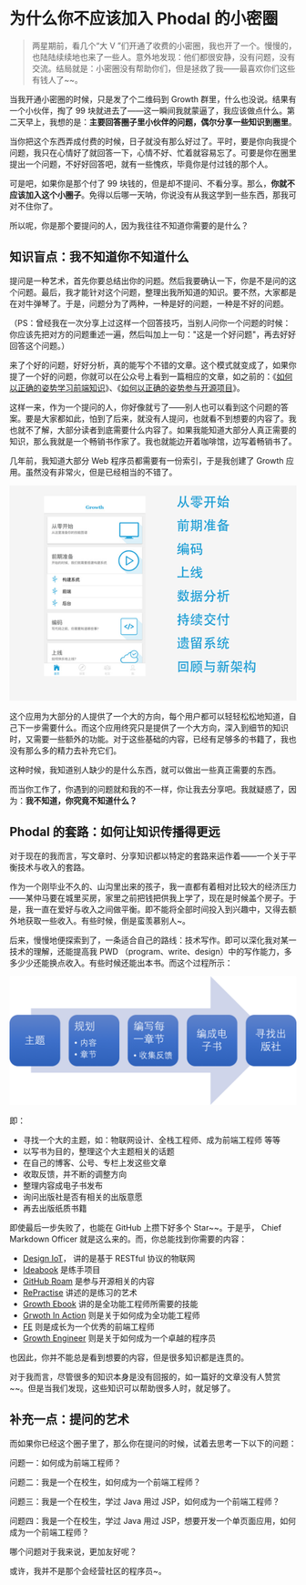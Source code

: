 为什么你不应该加入 Phodal 的小密圈
===

> 两星期前，看几个“大 V ”们开通了收费的小密圈，我也开了一个。慢慢的，也陆陆续续地也来了一些人。意外地发现：他们都很安静，没有问题，没有交流。结局就是：小密圈没有帮助你们，但是拯救了我——最喜欢你们这些有钱人了~~。

当我开通小密圈的时候，只是发了个二维码到 Growth 群里，什么也没说。结果有一个小伙伴，掏了 99 块就进去了——这一瞬间我就蒙逼了，我应该做点什么。第二天早上，我想的是：**主要回答圈子里小伙伴的问题，偶尔分享一些知识到圈里**。

当你把这个东西弄成付费的时候，日子就没有那么好过了。平时，要是你向我提个问题，我只在心情好了就回答一下，心情不好、忙着就容易忘了。可要是你在圈里提出一个问题，不好好回答吧，就有一些愧疚，毕竟你是付过钱的那个人。

可是吧，如果你是那个付了 99 块钱的，但是却不提问、不看分享。那么，**你就不应该加入这个小圈子**。免得以后哪一天呐，你说没有从我这学到一些东西，那我可对不住你了。

所以呢，你是那个要提问的人，因为我往往不知道你需要的是什么？


知识盲点：我不知道你不知道什么
---

提问是一种艺术，首先你要总结出你的问题。然后我要确认一下，你是不是问的这个问题。最后，我才能针对这个问题，整理出我所知道的知识。要不然，大家都是在对牛弹琴了。于是，问题分为了两种，一种是好的问题，一种是不好的问题。

（PS：曾经我在一次分享上过这样一个回答技巧，当别人问你一个问题的时候：你应该先把对方的问题重述一遍，然后叫加上一句："这是一个好问题"，再去好好回答这个问题。）

来了个好的问题，好好分析，真的能写个不错的文章。这个模式就变成了，如果你提了一个好的问题，你就可以在公众号上看到一篇相应的文章，如之前的：《[如何以正确的姿势学习前端知识](http://mp.weixin.qq.com/s?__biz=MjM5Mjg4NDMwMA==&mid=2652974651&idx=1&sn=9a14f8c185d34850c53bf0a45e1122a4&chksm=bd4afd188a3d740ea4d3471e65342aceedb4ea56278ad68338b0c48ef1312267b6421ea5ec47#rd)》、《[如何以正确的姿势参与开源项目](http://mp.weixin.qq.com/s?__biz=MjM5Mjg4NDMwMA==&mid=2652974658&idx=1&sn=d847abc6f5e217d149c4955742ee27f0&chksm=bd4afd618a3d7477dd18fb665c1e77cb9707cf3636c32c86ddeb45e21fcf2ba34ce3c9e3cdf9#rd)》。

这样一来，作为一个提问的人，你好像就亏了——别人也可以看到这个问题的答案。要是大家都如此，怕到了后来，就没有人提问，也就看不到想要的内容了。我也就不了解，大部分读者到底需要什么内容了。如果我能知道大部分人真正需要的知识，那么我就是一个畅销书作家了。我也就能边开着咖啡馆，边写着畅销书了。

几年前，我知道大部分 Web 程序员都需要有一份索引，于是我创建了 Growth 应用。虽然没有非常火，但是已经相当的不错了。

![growth-index.png](growth-index.png)

这个应用为大部分的人提供了一个大的方向，每个用户都可以轻轻松松地知道，自己下一步需要什么。而这个应用终究只是提供了一个大方向，深入到细节的知识时，又需要一些额外的功能。对于这些基础的内容，已经有足够多的书籍了，我也没有那么多的精力去补充它们。

这种时候，我知道别人缺少的是什么东西，就可以做出一些真正需要的东西。

而当你工作了，你遇到的问题就和我的不一样，你让我去分享吧。我就疑惑了，因为：**我不知道，你究竟不知道什么？**

Phodal 的套路：如何让知识传播得更远
---

对于现在的我而言，写文章时、分享知识都以特定的套路来运作着——一个关于平衡技术与收入的套路。

作为一个刚毕业不久的、山沟里出来的孩子，我一直都有着相对比较大的经济压力——某仲马要在城里买房，家里之前把钱把供我上学了，现在是时候盖个房子。于是，我一直在爱好与收入之间做平衡。即不能将全部时间投入到兴趣中，又得去额外地获取一些收入。有些时候，倒是蛮羡慕别人~。

后来，慢慢地便探索到了，一条适合自己的路线：技术写作。即可以深化我对某一技术的理解，还能提高我 PWD （program、write、design）中的写作能力，多多少少还能换点收入。有些时候还能出本书。而这个过程所示：

![book-process.png](book-process.png)

即：

- 寻找一个大的主题，如：物联网设计、全栈工程师、成为前端工程师 等等
- 以写书为目的，整理这个大主题相关的话题
- 在自己的博客、公号、专栏上发这些文章
- 收取反馈，并不断的调整方向
- 整理内容成电子书发布
- 询问出版社是否有相关的出版意愿
- 再去出版纸质书籍

即使最后一步失败了，也能在 GitHub 上攒下好多个 Star~~。于是乎， Chief Markdown Officer 就是这么来的。而，你总能找到你需要的内容：
 
  - [Design IoT](https://github.com/phodal/designiot)， 讲的是基于 RESTful 协议的物联网
  - [Ideabook](https://github.com/phodal/ideabook) 是练手项目
  - [GitHub Roam](https://github.com/phodal/github-roam) 是参与开源相关的内容
  - [RePractise](https://github.com/phodal/repractise) 讲述的是练习的艺术
  - [Growth Ebook](https://github.com/phodal/growth-ebook) 讲的是全功能工程师所需要的技能
  - [Grwoth In Action](https://github.com/phodal/growth-in-action) 则是关于如何成为全功能工程师
  - [FE](http://github.com/phodal/fe) 则是成长为一个优秀的前端工程师
  - [Growth Engineer](https://github.com/phodal/growth-engineer) 则是关于如何成为一个卓越的程序员

也因此，你并不能总是看到想要的内容，但是很多知识都是连贯的。

对于我而言，尽管很多的知识本身是没有回报的，如一篇好的文章没有人赞赏~~。但是当我们发现，这些知识可以帮助很多人时，就足够了。

补充一点：提问的艺术
---

而如果你已经这个圈子里了，那么你在提问的时候，试着去思考一下以下的问题：

问题一：如何成为前端工程师？

问题二：我是一个在校生，如何成为一个前端工程师？

问题三：我是一个在校生，学过 Java 用过 JSP，如何成为一个前端工程师？

问题四：我是一个在校生，学过 Java 用过 JSP，想要开发一个单页面应用，如何成为一个前端工程师？

哪个问题对于我来说，更加友好呢？

或许，我并不是那个会经营社区的程序员~。
